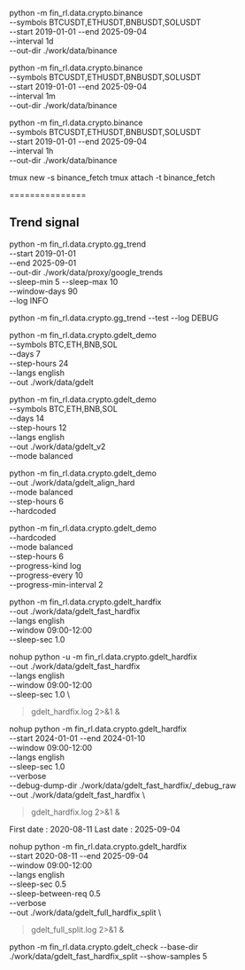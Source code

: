 python -m  fin_rl.data.crypto.binance \
  --symbols BTCUSDT,ETHUSDT,BNBUSDT,SOLUSDT \
  --start 2019-01-01 --end 2025-09-04 \
  --interval 1d \
  --out-dir ./work/data/binance 


python -m  fin_rl.data.crypto.binance \
  --symbols BTCUSDT,ETHUSDT,BNBUSDT,SOLUSDT \
  --start 2019-01-01 --end 2025-09-04 \
  --interval 1m \
  --out-dir ./work/data/binance 

python -m  fin_rl.data.crypto.binance \
  --symbols BTCUSDT,ETHUSDT,BNBUSDT,SOLUSDT \
  --start 2019-01-01 --end 2025-09-04 \
  --interval 1h \
  --out-dir ./work/data/binance 

tmux new -s binance_fetch
tmux attach -t binance_fetch



===============

## Trend signal 

python -m fin_rl.data.crypto.gg_trend \
  --start 2019-01-01 \
  --end   2025-09-01 \
  --out-dir ./work/data/proxy/google_trends \
  --sleep-min 5 --sleep-max 10 \
  --window-days 90 \
  --log INFO


python -m fin_rl.data.crypto.gg_trend --test --log DEBUG


python -m fin_rl.data.crypto.gdelt_demo \
  --symbols BTC,ETH,BNB,SOL \
  --days 7 \
  --step-hours 24 \
  --langs english \
  --out ./work/data/gdelt


python -m fin_rl.data.crypto.gdelt_demo \
  --symbols BTC,ETH,BNB,SOL \
  --days 14 \
  --step-hours 12 \
  --langs english \
  --out ./work/data/gdelt_v2 \
  --mode balanced

python -m fin_rl.data.crypto.gdelt_demo \
  --out ./work/data/gdelt_align_hard \
  --mode balanced \
  --step-hours 6 \
  --hardcoded

python -m fin_rl.data.crypto.gdelt_demo \
  --hardcoded \
  --mode balanced \
  --step-hours 6 \
  --progress-kind log \
  --progress-every 10 \
  --progress-min-interval 2



python -m fin_rl.data.crypto.gdelt_hardfix \
  --out ./work/data/gdelt_fast_hardfix \
  --langs english \
  --window 09:00-12:00 \
  --sleep-sec 1.0

nohup python -u -m fin_rl.data.crypto.gdelt_hardfix \
  --out ./work/data/gdelt_fast_hardfix \
  --langs english \
  --window 09:00-12:00 \
  --sleep-sec 1.0 \
  > gdelt_hardfix.log 2>&1 &


nohup python -m fin_rl.data.crypto.gdelt_hardfix \
  --start 2024-01-01 --end 2024-01-10 \
  --window 09:00-12:00 \
  --langs english \
  --sleep-sec 1.0 \
  --verbose \
  --debug-dump-dir ./work/data/gdelt_fast_hardfix/_debug_raw \
  --out ./work/data/gdelt_fast_hardfix \
  > gdelt_hardfix.log 2>&1 &


  First date : 2020-08-11
  Last date  : 2025-09-04

nohup python -m fin_rl.data.crypto.gdelt_hardfix \
  --start 2020-08-11 --end 2025-09-04 \
  --window 09:00-12:00 \
  --langs english \
  --sleep-sec 0.5 \
  --sleep-between-req 0.5 \
  --verbose \
  --out ./work/data/gdelt_full_hardfix_split \
  > gdelt_full_split.log 2>&1 &

python -m fin_rl.data.crypto.gdelt_check --base-dir ./work/data/gdelt_fast_hardfix_split --show-samples 5



